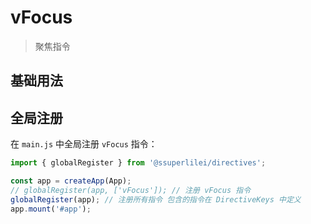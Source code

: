 # vFocus

> 聚焦指令

## 基础用法

<demo vue="directives/vFocus/basic.vue" />

## 全局注册

在 `main.js` 中全局注册 `vFocus` 指令：

```js
import { globalRegister } from '@ssuperlilei/directives';

const app = createApp(App);
// globalRegister(app, ['vFocus']); // 注册 vFocus 指令
globalRegister(app); // 注册所有指令 包含的指令在 DirectiveKeys 中定义
app.mount('#app');
```

